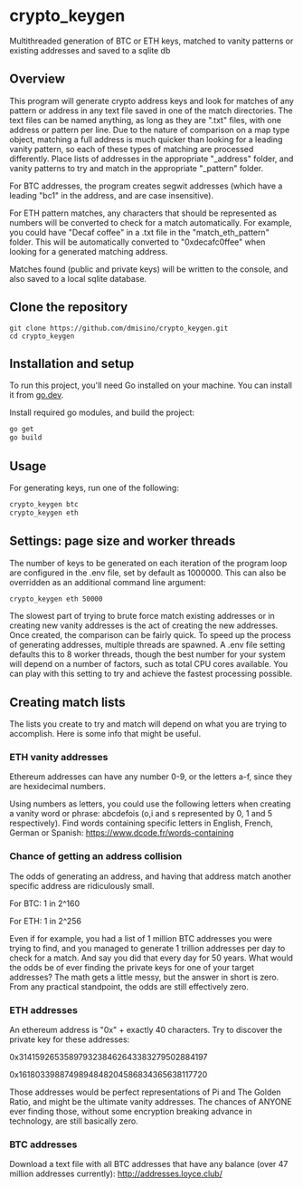 # crypto_keygen
Multithreaded generation of BTC or ETH keys, matched to vanity patterns or existing addresses and saved to a sqlite db

## Overview

This program will generate crypto address keys and look for matches of any pattern or address in any text file saved in one of the match directories. The text files can be named anything, as long as they are ".txt" files, with one address or pattern per line. Due to the nature of comparison on a map type object, matching a full address is much quicker than looking for a leading vanity pattern, so each of these types of matching are processed differently. Place lists of addresses in the appropriate "_address" folder, and vanity patterns to try and match in the appropriate "_pattern" folder.

For BTC addresses, the program creates segwit addresses (which have a leading "bc1" in the address, and are case insensitive).

For ETH pattern matches, any characters that should be represented as numbers will be converted to check for a match automatically. For example, you could have "Decaf coffee" in a .txt file in the "match_eth_pattern" folder. This will be automatically converted to "0xdecafc0ffee" when looking for a generated matching address.

Matches found (public and private keys) will be written to the console, and also saved to a local sqlite database.

## Clone the repository

```console
git clone https://github.com/dmisino/crypto_keygen.git
cd crypto_keygen
```

## Installation and setup

To run this project, you'll need Go installed on your machine. You can install it from [go.dev](https://go.dev/doc/install).

Install required go modules, and build the project:

```bash
go get
go build
```

## Usage

For generating keys, run one of the following:

```bash
crypto_keygen btc
crypto_keygen eth
```

## Settings: page size and worker threads

The number of keys to be generated on each iteration of the program loop are configured in the .env file, set by default as 1000000. This can also be overridden as an additional command line argument:

```bash
crypto_keygen eth 50000
```

The slowest part of trying to brute force match existing addresses or in creating new vanity addresses is the act of creating the new addresses. Once created, the comparison can be fairly quick. To speed up the process of generating addresses, multiple threads are spawned. A .env file setting defaults this to 8 worker threads, though the best number for your system will depend on a number of factors, such as total CPU cores available. You can play with this setting to try and achieve the fastest processing possible.

## Creating match lists

The lists you create to try and match will depend on what you are trying to accomplish. Here is some info that might be useful.

### ETH vanity addresses

Ethereum addresses can have any number 0-9, or the letters a-f, since they are hexidecimal numbers.

Using numbers as letters, you could use the following letters when creating a vanity word or phrase: abcdefois (o,i and s represented by 0, 1 and 5 respectively). Find words containing specific letters in English, French, German or Spanish: https://www.dcode.fr/words-containing

### Chance of getting an address collision

The odds of generating an address, and having that address match another specific address are ridiculously small.

For BTC: 1 in 2^160

For ETH: 1 in 2^256

Even if for example, you had a list of 1 million BTC addresses you were trying to find, and you managed to generate 1 trillion addresses per day to check for a match. And say you did that every day for 50 years. What would the odds be of ever finding the private keys for one of your target addresses? The math gets a little messy, but the answer in short is zero. From any practical standpoint, the odds are still effectively zero.

### ETH addresses

An ethereum address is "0x" + exactly 40 characters. Try to discover the private key for these addresses:

0x3141592653589793238462643383279502884197

0x1618033988749894848204586834365638117720

Those addresses would be perfect representations of Pi and The Golden Ratio, and might be the ultimate vanity addresses. The chances of ANYONE ever finding those, without some encryption breaking advance in technology, are still basically zero.

### BTC addresses

Download a text file with all BTC addresses that have any balance (over 47 million addresses currently): http://addresses.loyce.club/ 
